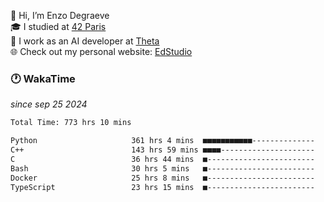 👋 Hi, I’m Enzo Degraeve <br>
🎓 I studied at [42 Paris](https://42.fr/)<br>
💼 I work as an AI developer at [Theta](https://theta.mc/)<br>
🌐 Check out my personal website: [EdStudio](https://edstudio.fr/)

### 🕐 WakaTime
*since sep 25 2024*

<!--START_SECTION:waka-->

```txt
Total Time: 773 hrs 10 mins

Python                     361 hrs 4 mins  ■■■■■■■■■■■--------------   44.68 %
C++                        143 hrs 59 mins ■■■■---------------------   17.82 %
C                          36 hrs 44 mins  ■------------------------   04.55 %
Bash                       30 hrs 5 mins   ■------------------------   03.72 %
Docker                     25 hrs 8 mins   ■------------------------   03.11 %
TypeScript                 23 hrs 15 mins  ■------------------------   02.88 %
```

<!--END_SECTION:waka-->
